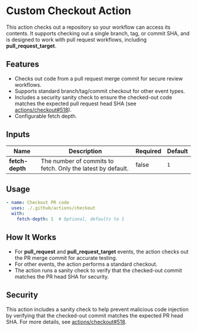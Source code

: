# Custom Checkout Action

This action checks out a repository so your workflow can access its contents. It supports checking out a single branch, tag, or commit SHA, and is designed to work with pull request workflows, including **pull_request_target**.

## Features
- Checks out code from a pull request merge commit for secure review workflows.
- Supports standard branch/tag/commit checkout for other event types.
- Includes a security sanity check to ensure the checked-out code matches the expected pull request head SHA (see [actions/checkout#518](https://github.com/actions/checkout/issues/518)).
- Configurable fetch depth.

## Inputs
| Name         | Description                                                      | Required | Default |
|--------------|------------------------------------------------------------------|----------|---------|
| **fetch-depth**  | The number of commits to fetch. Only the latest by default.      | false    | `1`      |

## Usage
```yaml
- name: Checkout PR code
  uses: ./.github/actions/checkout
  with:
    fetch-depth: 1  # Optional, defaults to 1
```

## How It Works
- For **pull_request** and **pull_request_target** events, the action checks out the PR merge commit for accurate testing.
- For other events, the action performs a standard checkout.
- The action runs a sanity check to verify that the checked-out commit matches the PR head SHA for security.

## Security
This action includes a sanity check to help prevent malicious code injection by verifying that the checked-out commit matches the expected PR head SHA. For more details, see [actions/checkout#518](https://github.com/actions/checkout/issues/518).
